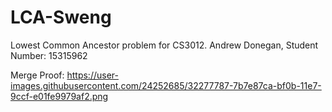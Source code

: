 # LCA-Sweng
Lowest Common Ancestor problem for CS3012.  Andrew Donegan, Student Number: 15315962


Merge Proof: https://user-images.githubusercontent.com/24252685/32277787-7b7e87ca-bf0b-11e7-9ccf-e01fe9979af2.png
